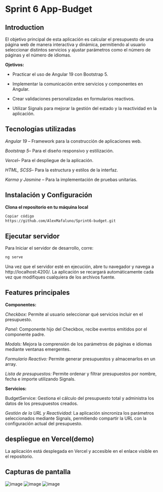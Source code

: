 
# Sprint 6 App-Budget

## Introduction

El objetivo principal de esta aplicación es calcular el presupuesto de una página web de manera interactiva y dinámica, permitiendo al usuario seleccionar distintos servicios y ajustar parámetros como el número de páginas y el número de idiomas.


**Ojetivos:**

- Practicar el uso de Angular 19 con Bootstrap 5.
  
- Implementar la comunicación entre servicios y componentes en Angular.
  
- Crear validaciones personalizadas en formularios reactivos.
 
- Utilizar Signals para mejorar la gestión del estado y la reactividad en la aplicación.

## Tecnologías utilizadas

*Angular 19* – Framework para la construcción de aplicaciones web.

*Bootstrap 5*– Para el diseño responsivo y estilización.

*Vercel*– Para el despliegue de la aplicación.

*HTML, SCSS*– Para la estructura y estilos de la interfaz.

*Karma y Jasmine* – Para la implementación de pruebas unitarias.




## Instalación y Configuración

**Clona el repositorio en tu máquina local**

```bash
Copiar código
https://github.com/AlexMafaluno/Sprint6-budget.git
```


## Ejecutar servidor

Para Iniciar el servidor de desarrollo, corre:

```bash
ng serve
```

Una vez que el servidor esté en ejecución, abre tu navegador y navega a http://localhost:4200/. La aplicación se recargará automáticamente cada vez que modifiques cualquiera de los archivos fuente.

## Features principales

**Componentes:**

*Checkbox:* Permite al usuario seleccionar qué servicios incluir en el presupuesto.

*Panel:* Componente hijo del Checkbox, recibe eventos emitidos por el componente padre.

*Modals:* Mejora la comprensión de los parámetros de páginas e idiomas mediante ventanas emergentes.

*Formulario Reactivo:* Permite generar presupuestos y almacenarlos en un array.

*Lista de presupuestos:* Permite ordenar y filtrar presupuestos por nombre, fecha e importe utilizando Signals.

**Servicios:**

BudgetService: Gestiona el cálculo del presupuesto total y administra los datos de los presupuestos creados.

*Gestión de la URL y Reactividad:* La aplicación sincroniza los parámetros seleccionados mediante Signals, permitiendo compartir la URL con la configuración actual del presupuesto.

## despliegue en Vercel(demo)

La aplicación está desplegada en Vercel y accesible en el enlace visible en el repositorio.

## Capturas de pantalla

![image](https://github.com/user-attachments/assets/566c040c-df33-4e7b-8254-e1f72d6a69f0)
![image](https://github.com/user-attachments/assets/0599a1a8-2bdb-4b3d-af09-e6d1cc71d122)
![image](https://github.com/user-attachments/assets/86fa9aef-736f-4c4f-94f9-28dcaf474dd1)




